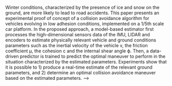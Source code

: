 <!-- ---
title: "Development of a collision avoidance algorithm for a vehicle in low adhesion conditions"
excerpt: "This project is aimed at assessing the relevance of developing an intelligent collision avoidance algorithm for a vehicle operating in low adhesion conditions based on the physics characterising the relationship between the vehicle and the road surface. <br/>"
#<img src='/images/control_architecture_v9.jpg'>"
collection: portfolio
---

<!-- This is an item in your portfolio. It can be have images or nice text. If you name the file .md, it will be parsed as markdown. If you name the file .html, it will be parsed as HTML.  -->

Winter conditions, characterized by the presence of ice and snow on the ground, are more likely to lead to road accidents. This paper presents an experimental proof of concept of a collision avoidance algorithm for vehicles evolving in low adhesion conditions, implemented on a 1/5th scale car platform. In the proposed approach, a model-based estimator first processes the high-dimensional sensors data of the IMU, LIDAR and encoders to estimate physically relevant vehicle and ground conditions parameters such as the inertial velocity of the vehicle v, the friction coefficient µ, the cohesion c and the internal shear angle ϕ. Then, a data-driven predictor is trained to predict the optimal maneuver to perform in the situation characterized by the estimated parameters. Experiments show that it is possible to 1) produce a real-time estimate of the relevant ground parameters, and 2) determine an optimal collision avoidance maneuver based on the estimated parameters. -->